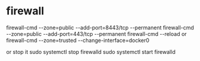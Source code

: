 
# firewall

firewall-cmd --zone=public --add-port=8443/tcp --permanent
firewall-cmd --zone=public --add-port=443/tcp --permanent
firewall-cmd --reload
or
firewall-cmd --zone=trusted --change-interface=docker0

or stop it
sudo systemctl stop firewalld
sudo systemctl start firewalld
